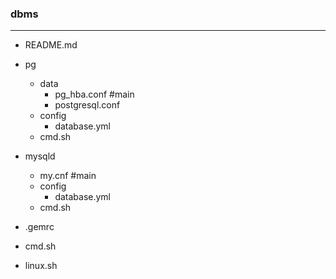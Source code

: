 ### dbms

---

- README.md
- pg
  - data
    - pg_hba.conf #main
    - postgresql.conf
  - config
    - database.yml
  - cmd.sh

- mysqld
  - my.cnf #main
  - config
    - database.yml
  - cmd.sh

- .gemrc

- cmd.sh
- linux.sh



